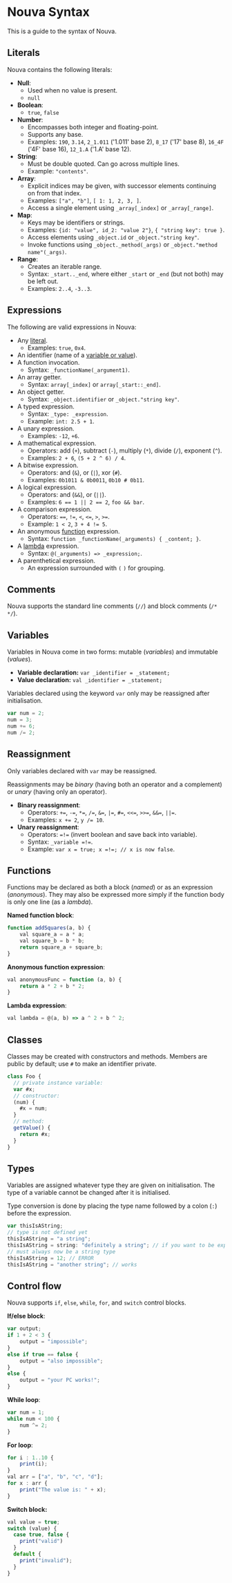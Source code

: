 # Nouva Syntax

This is a guide to the syntax of Nouva.

## Literals

Nouva contains the following literals:

- **Null**:
  - Used when no value is present.
  - `null`
- **Boolean**:
  - `true`, `false`
- **Number**:
  - Encompasses both integer and floating-point.
  - Supports any base.
  - Examples: `190`, `3.14`, `2_1.011` ('1.011' base 2), `8_17` ('17' base 8), `16_4F` ('4F' base 16), `12_1.A` ('1.A' base 12).
- **String**:
  - Must be double quoted. Can go across multiple lines.
  - Example: `"contents"`.
- **Array**:
  - Explicit indices may be given, with successor elements continuing on from that index.
  - Examples: `["a", "b"]`, `[ 1: 1, 2, 3, ]`.
  - Access a single element using `_array[_index]` or `_array[_range]`.
- **Map**:
  - Keys may be identifiers or strings.
  - Examples: `{id: "value", id_2: "value 2"}`, `{ "string key": true }`.
  - Access elements using `_object.id` or `_object."string key"`.
  - Invoke functions using  `_object._method(_args)` or `_object."method name"(_args)`.
- **Range**:
  - Creates an iterable range.
  - Syntax: `_start.._end`, where either `_start` or `_end` (but not both) may be left out.
  - Examples: `2..4`, `-3..3`.

## Expressions

The following are valid expressions in Nouva:

- Any [literal](#Literals).
  - Examples: `true`, `0x4`.
- An identifier (name of a [variable or value](#Variables)).
- A function invocation.
  - Syntax: `_functionName(_argument1)`.
- An array getter.
  - Syntax: `array[_index]` or `array[_start::_end]`.
- An object getter.
  - Syntax: `_object.identifier` or `_object."string key"`.
- A typed expression.
  - Syntax: `_type: _expression`.
  - Example: `int: 2.5 + 1`.
- A unary expression.
  - Examples: `-12`, `+6`.
- A mathematical expression.
  - Operators: add (`+`), subtract (`-`), multiply (`*`), divide (`/`), exponent (`^`).
  - Examples: `2 + 6`, `(5 + 2 ^ 6) / 4`.
- A bitwise expression.
  - Operators: and (`&`), or (`|`), xor (`#`).
  - Examples: `0b1011 & 0b0011`, `0b10 # 0b11`.
- A logical expression.
  - Operators: and (`&&`), or (`||`).
  - Examples: `6 == 1 || 2 == 2`, `foo && bar`.
- A comparison expression.
  - Operators: `==`, `!=`, `<`, `<=`, `>`, `>=`.
  - Example: `1 < 2`, `3 + 4 != 5`.
- An anonymous [function](#Functions) expression.
  - Syntax: `function _functionName(_arguments) { _content; }`.
- A [lambda](#Functions) expression.
  - Syntax: `@(_arguments) => _expression;`.
- A parenthetical expression.
  - An expression surrounded with `(` `)` for grouping.

## Comments

Nouva supports the standard line comments (`//`) and block comments (`/* */`).

## Variables

Variables in Nouva come in two forms: mutable (*variables*) and immutable (*values*).

- **Variable declaration:** `var _identifier = _statement;`
- **Value declaration:** `val _identifier = _statement;`

Variables declared using the keyword `var` only may be reassigned after initialisation.

```js
var num = 2;
num = 3;
num += 6;
num /= 2;
```

## Reassignment

Only variables declared with `var` may be reassigned.

Reassignments may be *binary* (having both an operator and a complement) or *unary* (having only an operator).

- **Binary reassignment**:
  - Operators: `+=`, `-=`, `*=`, `/=`, `&=`, `|=`, `#=`, `<<=`, `>>=`, `&&=`, `||=`.
  - Examples: `x += 2`, `y /= 10`.
- **Unary reassignment**:
  - Operators: `=!=` (invert boolean and save back into variable).
  - Syntax: `_variable =!=`.
  - Example: `var x = true; x =!=; // x is now false`.

## Functions

Functions may be declared as both a block (*named*) or as an expression (*anonymous*).
They may also be expressed more simply if the function body is only one line (as a *lambda*).

**Named function block**:
```js
function addSquares(a, b) {
    val square_a = a * a;
    val square_b = b * b;
    return square_a + square_b;
}
```

**Anonymous function expression**:
```js
val anonymousFunc = function (a, b) {
    return a * 2 + b * 2;
}
```

**Lambda expression**:
```js
val lambda = @(a, b) => a ^ 2 + b ^ 2;
```

## Classes

Classes may be created with constructors and methods.
Members are public by default; use `#` to make an identifier private.

```js
class Foo {
  // private instance variable:
  var #x;
  // constructor:
  (num) {
    #x = num;
  }
  // method:
  getValue() {
    return #x;
  }
}
```

## Types

Variables are assigned whatever type they are given on initialisation.
The type of a variable cannot be changed after it is initialised.

Type conversion is done by placing the type name followed by a colon (`:`) before the expression.

```js
var thisIsAString;
// type is not defined yet
thisIsAString = "a string";
thisIsAString = string: "definitely a string"; // if you want to be explicit
// must always now be a string type
thisIsAString = 12; // ERROR
thisIsAString = "another string"; // works
```

## Control flow

Nouva supports `if`, `else`, `while`, `for`, and `switch` control blocks.

**If/else block**:
```js
var output;
if 1 + 2 < 3 {
    output = "impossible";
}
else if true == false {
    output = "also impossible";
}
else {
    output = "your PC works!";
}
```

**While loop**:
```js
var num = 1;
while num < 100 {
    num ^= 2;
}
```

**For loop**:
```js
for i : 1..10 {
    print(i);
}
val arr = ["a", "b", "c", "d"];
for x : arr {
    print("The value is: " + x);
}
```

**Switch block:**
```js
val value = true;
switch (value) {
  case true, false {
    print("valid")
  }
  default {
    print("invalid");
  }
}
```
